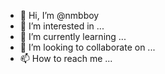 - 👋 Hi, I’m @nmbboy
- 👀 I’m interested in ...
- 🌱 I’m currently learning ...
- 💞️ I’m looking to collaborate on ...
- 📫 How to reach me ...

<!---
nmbboy/nmbboy is a ✨ special ✨ repository because its `README.md` (this file) appears on your GitHub profile.
You can click the Preview link to take a look at your changes.
--->
